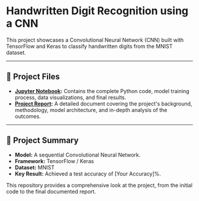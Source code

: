 # Handwritten Digit Recognition using a CNN

This project showcases a Convolutional Neural Network (CNN) built with TensorFlow and Keras to classify handwritten digits from the MNIST dataset.

---

## 📂 Project Files

* **[Jupyter Notebook](DigitRecognition.ipynb):** Contains the complete Python code, model training process, data visualizations, and final results.
* **[Project Report](Project_Report.pdf):** A detailed document covering the project's background, methodology, model architecture, and in-depth analysis of the outcomes.

---

## 📝 Project Summary

* **Model:** A sequential Convolutional Neural Network.
* **Framework:** TensorFlow / Keras
* **Dataset:** MNIST
* **Key Result:** Achieved a test accuracy of [Your Accuracy]%.

This repository provides a comprehensive look at the project, from the initial code to the final documented report.
